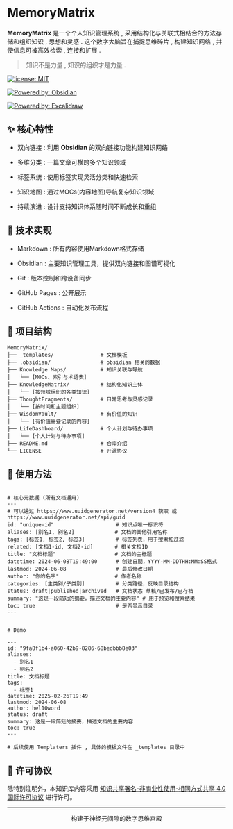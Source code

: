 # MemoryMatrix

**MemoryMatrix** 是一个个人知识管理系统 , 采用结构化与关联式相结合的方法存储和组织知识 , 思想和灵感 . 这个数字大脑旨在捕捉思维碎片 , 构建知识网络 , 并使信息可被高效检索 , 连接和扩展 .

> 知识不是力量 , 知识的组织才是力量 .


[![license: MIT](https://img.shields.io/badge/license-MIT-blue.svg)](https://opensource.org/licenses/MIT)

[![Powered by: Obsidian](https://img.shields.io/badge/Powered%20by-Obsidian-purple.svg)](https://github.com/obsidianmd/obsidian-releases)

[![Powered by: Excalidraw](https://img.shields.io/badge/Powered%20by-Excalidraw-CCCCFF.svg)](https://github.com/excalidraw/excalidraw)

## ✨ 核心特性

- 双向链接 : 利用 **Obsidian** 的双向链接功能构建知识网络

- 多维分类 : 一篇文章可横跨多个知识领域

- 标签系统 : 使用标签实现灵活分类和快速检索

- 知识地图 : 通过MOCs(内容地图)导航复杂知识领域

- 持续演进 : 设计支持知识体系随时间不断成长和重组

## 🔧 技术实现

- Markdown : 所有内容使用Markdown格式存储

- Obsidian : 主要知识管理工具，提供双向链接和图谱可视化

- Git : 版本控制和跨设备同步

- GitHub Pages : 公开展示

- GitHub Actions : 自动化发布流程

## 🧠 项目结构

``` 
MemoryMatrix/
├── _templates/               # 文档模板
├── .obsidian/                # obsidian 相关的数据
├── Knowledge Maps/           # 知识关联与导航
│   └── [MOCs、索引与术语表]
├── KnowledgeMatrix/          # 结构化知识主体
│   └── [按领域组织的各类知识]
├── ThoughtFragments/         # 日常思考与灵感记录
│   └── [按时间和主题组织]
├── WisdomVault/              # 有价值的知识
│   └── [有价值需要记录的内容]
├── LifeDashboard/            # 个人计划与待办事项
│   └── [个人计划与待办事项]
├── README.md                 # 仓库介绍
└── LICENSE                   # 开源协议
```


## 📖 使用方法

```

# 核心元数据 (所有文档通用)
---
# 可以通过 https://www.uuidgenerator.net/version4 获取 或 https://www.uuidgenerator.net/api/guid
id: "unique-id"                    # 知识点唯一标识符
aliases: [别名1, 别名2]             # 文档的其他引用名称
tags: [标签1, 标签2, 标签3]          # 标签列表，用于搜索和过滤
related: [文档1-id, 文档2-id]       # 相关文档ID
title: "文档标题"                   # 文档的主标题
datetime: 2024-06-08T19:49:00      # 创建日期，YYYY-MM-DDTHH:MM:SS格式
lastmod: 2024-06-08                # 最后修改日期
author: "你的名字"                  # 作者名称
categories: [主类别/子类别]          # 分类路径，反映目录结构
status: draft|published|archived   # 文档状态 草稿/已发布/已存档
summary: "这是一段简短的摘要，描述文档的主要内容" # 用于预览和搜索结果
toc: true                          # 是否显示目录
---


# Demo

---
id: "9fa8f1b4-a060-42b9-8286-68bedbbb8e03"
aliases:
  - 别名1
  - 别名2
title: 文档标题
tags:
  - 标签1
datetime: 2025-02-26T19:49
lastmod: 2024-06-08
author: hel10word
status: draft
summary: 这是一段简短的摘要，描述文档的主要内容
toc: true
---

# 后续使用 Templaters 插件 , 具体的模板文件在 _templates 目录中

```


## 📄 许可协议

除特别注明外，本知识库内容采用 [知识共享署名-非商业性使用-相同方式共享 4.0 国际许可协议](https://creativecommons.org/licenses/by-nc-sa/4.0/) 进行许可。

---

<p align="center">构建于神经元间隙的数字思维宫殿</p>